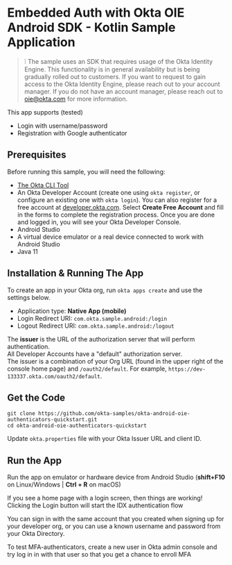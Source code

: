 # Embedded Auth with Okta OIE Android SDK - Kotlin Sample Application

> :grey_exclamation: The sample uses an SDK that requires usage of the Okta Identity Engine. This functionality is in general availability but is being gradually rolled out to customers. If you want
to request to gain access to the Okta Identity Engine, please reach out to your account manager. If you do not have an account manager, please reach out to oie@okta.com for more information.

This app supports (tested)

* Login with username/password
* Registration with Google authenticator

## Prerequisites

Before running this sample, you will need the following:

- [The Okta CLI Tool](https://github.com/okta/okta-cli#installation)
- An Okta Developer Account (create one using `okta register`, or configure an existing one with `okta login`). You can also register for a free account at [developer.okta.com](https://developer.okta.com/). Select **Create Free Account** and fill in the forms to complete the registration process. Once you are done and logged in, you will see your Okta Developer Console.
- Android Studio
- A virtual device emulator or a real device connected to work with Android Studio
- Java 11

## Installation & Running The App

To create an app in your Okta org, run `okta apps create` and use the settings below.

- Application type: **Native App (mobile)**
- Login Redirect URI: `com.okta.sample.android:/login`
- Logout Redirect URI: `com.okta.sample.android:/logout`

The **issuer** is the URL of the authorization server that will perform authentication.  
All Developer Accounts have a "default" authorization server.  
The issuer is a combination of your Org URL (found in the upper right of the console home page) and `/oauth2/default`. For example, `https://dev-133337.okta.com/oauth2/default`.

## Get the Code

```shell
git clone https://github.com/okta-samples/okta-android-oie-authenticators-quickstart.git
cd okta-android-oie-authenticators-quickstart
```

Update `okta.properties` file with your Okta Issuer URL and client ID.

## Run the App

Run the app on emulator or hardware device from Android Studio (**shift+F10** on Linux/Windows |
**Ctrl + R** on macOS)

If you see a home page with a login screen, then things are working! Clicking the Login button will start the IDX authentication flow

You can sign in with the same account that you created when signing up for your developer org, or you can use a known username and password from your Okta Directory.

To test MFA-authenticators, create a new user in Okta admin console and try log in in with that user so that you get a chance to enroll MFA